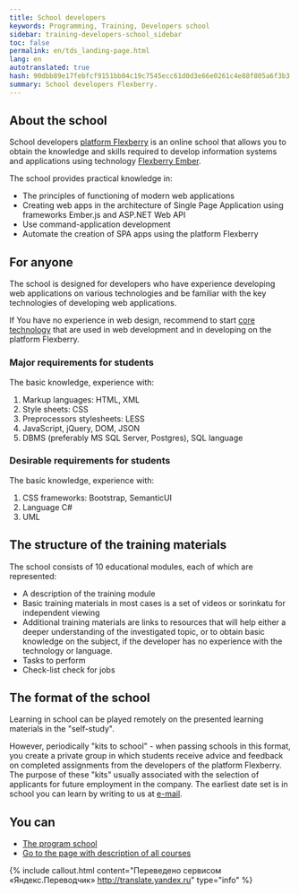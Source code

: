 ```yaml
---
title: School developers
keywords: Programming, Training, Developers school
sidebar: training-developers-school_sidebar
toc: false
permalink: en/tds_landing-page.html
lang: en
autotranslated: true
hash: 90dbb89e17febfcf9151bb04c19c7545ecc61d0d3e66e0261c4e88f805a6f3b3
summary: School developers Flexberry.
---
```


## About the school

School developers [platform Flexberry](https://flexberry.net/) is an online school that allows you to obtain the knowledge and skills required to develop information systems and applications using technology [Flexberry Ember](/ru/fe_landing_page.html).

The school provides practical knowledge in:
* The principles of functioning of modern web applications
* Creating web apps in the architecture of Single Page Application using frameworks Ember.js and ASP.NET Web API
* Use command-application development
* Automate the creation of SPA apps using the platform Flexberry

## For anyone

The school is designed for developers who have experience developing web applications on various technologies and be familiar with the key technologies of developing web applications.

If You have no experience in web design, recommend to start [core technology](/ru/gbt_landing-page.html) that are used in web development and in developing on the platform Flexberry.


### Major requirements for students

The basic knowledge, experience with:
1. Markup languages: HTML, XML
2. Style sheets: CSS
3. Preprocessors stylesheets: LESS
4. JavaScript, jQuery, DOM, JSON
5. DBMS (preferably MS SQL Server, Postgres), SQL language


### Desirable requirements for students

The basic knowledge, experience with:
1. CSS frameworks: Bootstrap, SemanticUI
2. Language C#
3. UML

## The structure of the training materials

The school consists of 10 educational modules, each of which are represented:
* A description of the training module
* Basic training materials in most cases is a set of videos or sorinkatu for independent viewing
* Additional training materials are links to resources that will help either a deeper understanding of the investigated topic, or to obtain basic knowledge on the subject, if the developer has no experience with the technology or language.
* Tasks to perform
* Check-list check for jobs

## The format of the school

Learning in school can be played remotely on the presented learning materials in the "self-study".

However, periodically "kits to school" - when passing schools in this format, you create a private group in which students receive advice and feedback on completed assignments from the developers of the platform Flexberry. The purpose of these "kits" usually associated with the selection of applicants for future employment in the company. The earliest date set is in school you can learn by writing to us at [e-mail](mailto:{{site.feedback_email}}).

## You can

* [The program school](tds_curriculum.html) <i class="fa fa-arrow-right" aria-hidden="true"></i>
* [Go to the page with description of all courses](/EN/) <i class="fa fa-arrow-up" aria-hidden="true"></i>



{% include callout.html content="Переведено сервисом «Яндекс.Переводчик» <http://translate.yandex.ru>" type="info" %}